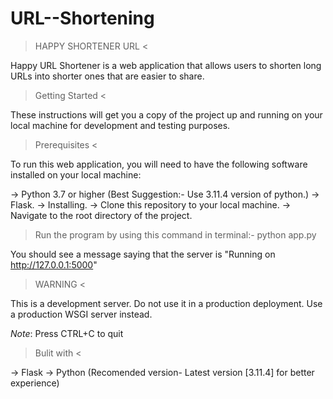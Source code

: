 # URL--Shortening

> HAPPY SHORTENER URL <

Happy URL Shortener is a web application that allows users to shorten long URLs into shorter ones that are easier to share.


> Getting Started <

These instructions will get you a copy of the project up and running on your local machine for development and testing purposes.

> Prerequisites <

To run this web application, you will need to have the following software installed on your local machine:

-> Python 3.7 or higher  (Best Suggestion:- Use 3.11.4 version of python.)
-> Flask.
-> Installing.
-> Clone this repository to your local machine.
-> Navigate to the root directory of the project.

> Run the program by using this command in terminal:- python app.py

You should see a message saying that the server is "Running on http://127.0.0.1:5000"

> WARNING <

This is a development server. Do not use it in a production deployment. Use a production WSGI server instead.

*Note*: Press CTRL+C to quit

> Bulit with <

-> Flask
-> Python (Recomended version- Latest version [3.11.4] for better experience)
